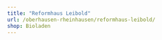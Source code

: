 ```yaml
---
title: "Reformhaus Leibold"
url: /oberhausen-rheinhausen/reformhaus-leibold/
shop: Bioladen
---
```

